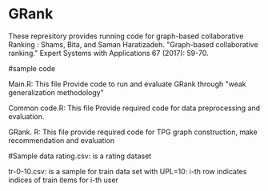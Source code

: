 # GRank
These represitory provides running code for  graph-based collaborative Ranking :
  Shams, Bita, and Saman Haratizadeh. "Graph-based collaborative ranking." Expert Systems with Applications 67 (2017): 59-70.
  
  #sample code 
  
  Main.R: This file Provide code to run and evaluate GRank through "weak generalization methodology"
  
  Common code.R:  This file Provide required code for data preprocessing and evaluation. 
  
  GRank. R: This file provide required code for TPG graph construction, make recommendation and evaluation 
  
  #Sample data
  rating.csv: is a rating dataset 
  
  tr-0-10.csv: is a sample for train data set with UPL=10: i-th row indicates indices of train items for i-th user  
  
  
